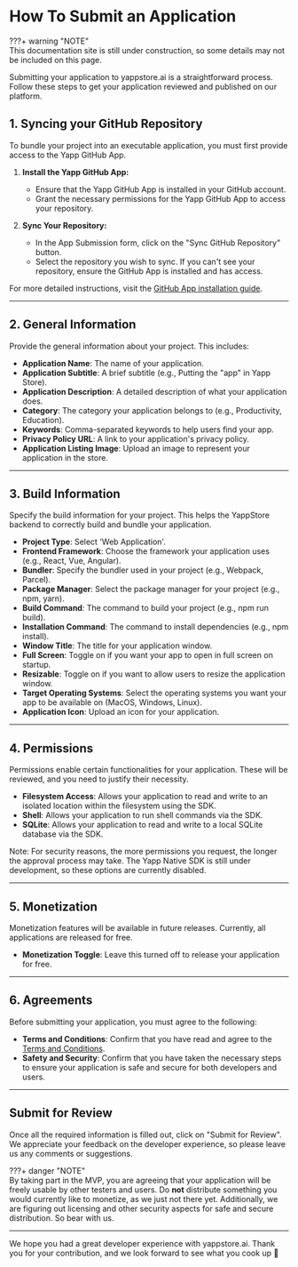 # How To Submit an Application

???+ warning "NOTE"    
    This documentation site is still under construction, so some details may not be included on this page.

Submitting your application to yappstore.ai is a straightforward process. Follow these steps to get your application reviewed and published on our platform.

## 1. Syncing your GitHub Repository

To bundle your project into an executable application, you must first provide access to the Yapp GitHub App.

1. **Install the Yapp GitHub App:**
    - Ensure that the Yapp GitHub App is installed in your GitHub account.
    - Grant the necessary permissions for the Yapp GitHub App to access your repository.

2. **Sync Your Repository:**
    - In the App Submission form, click on the "Sync GitHub Repository" button.
    - Select the repository you wish to sync. If you can't see your repository, ensure the GitHub App is installed and has access.

For more detailed instructions, visit the [GitHub App installation guide](#).

---

## 2. General Information

Provide the general information about your project. This includes:

- **Application Name**: The name of your application.
- **Application Subtitle**: A brief subtitle (e.g., Putting the "app" in Yapp Store).
- **Application Description**: A detailed description of what your application does.
- **Category**: The category your application belongs to (e.g., Productivity, Education).
- **Keywords**: Comma-separated keywords to help users find your app.
- **Privacy Policy URL**: A link to your application's privacy policy.
- **Application Listing Image**: Upload an image to represent your application in the store.

---

## 3. Build Information

Specify the build information for your project. This helps the YappStore backend to correctly build and bundle your application.

- **Project Type**: Select 'Web Application'.
- **Frontend Framework**: Choose the framework your application uses (e.g., React, Vue, Angular).
- **Bundler**: Specify the bundler used in your project (e.g., Webpack, Parcel).
- **Package Manager**: Select the package manager for your project (e.g., npm, yarn).
- **Build Command**: The command to build your project (e.g., npm run build).
- **Installation Command**: The command to install dependencies (e.g., npm install).
- **Window Title**: The title for your application window.
- **Full Screen**: Toggle on if you want your app to open in full screen on startup.
- **Resizable**: Toggle on if you want to allow users to resize the application window.
- **Target Operating Systems**: Select the operating systems you want your app to be available on (MacOS, Windows, Linux).
- **Application Icon**: Upload an icon for your application.


---

## 4. Permissions

Permissions enable certain functionalities for your application. These will be reviewed, and you need to justify their necessity.

- **Filesystem Access**: Allows your application to read and write to an isolated location within the filesystem using the SDK.
- **Shell**: Allows your application to run shell commands via the SDK.
- **SQLite**: Allows your application to read and write to a local SQLite database via the SDK.

Note: For security reasons, the more permissions you request, the longer the approval process may take. The Yapp Native SDK is still under development, so these options are currently disabled.

---

## 5. Monetization

Monetization features will be available in future releases. Currently, all applications are released for free.

- **Monetization Toggle**: Leave this turned off to release your application for free.

---

## 6. Agreements

Before submitting your application, you must agree to the following:

- **Terms and Conditions**: Confirm that you have read and agree to the [Terms and Conditions](#).
- **Safety and Security**: Confirm that you have taken the necessary steps to ensure your application is safe and secure for both developers and users.

---

## Submit for Review

Once all the required information is filled out, click on "Submit for Review". We appreciate your feedback on the developer experience, so please leave us any comments or suggestions.


???+ danger "NOTE"    
    By taking part in the MVP, you are agreeing that your application will be freely usable by other testers and users. Do **not** distribute something you would currently like to monetize, as we just not there yet.
    Additionally, we are figuring out licensing and other security aspects for safe and secure distribution. So bear with us. 



---


We hope you had a great developer experience with yappstore.ai. Thank you for your contribution, and we look forward to see what you cook up 🚀
